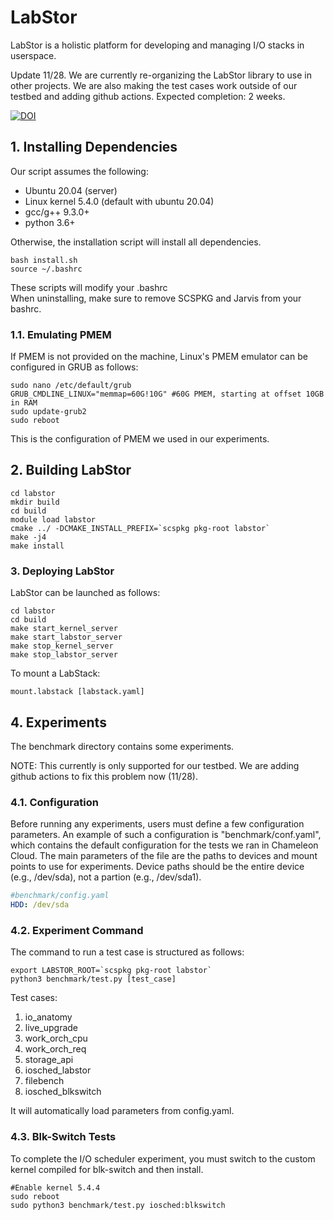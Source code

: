 
# LabStor

LabStor is a holistic platform for developing and managing I/O stacks in userspace.

Update 11/28. We are currently re-organizing the LabStor library to use
in other projects. We are also making the test cases work outside
of our testbed and adding github actions. Expected completion: 2 weeks.

[![DOI](https://zenodo.org/badge/499672000.svg)](https://zenodo.org/badge/latestdoi/499672000)

## 1. Installing Dependencies

Our script assumes the following:
* Ubuntu 20.04 (server)
* Linux kernel 5.4.0 (default with ubuntu 20.04)
* gcc/g++ 9.3.0+
* python 3.6+

Otherwise, the installation script will install all dependencies.
```
bash install.sh
source ~/.bashrc
```

These scripts will modify your .bashrc  
When uninstalling, make sure to remove SCSPKG and Jarvis from your bashrc.

### 1.1. Emulating PMEM

If PMEM is not provided on the machine, Linux's PMEM emulator can be configured in GRUB as follows:
```
sudo nano /etc/default/grub
GRUB_CMDLINE_LINUX="memmap=60G!10G" #60G PMEM, starting at offset 10GB in RAM
sudo update-grub2
sudo reboot
```
This is the configuration of PMEM we used in our experiments.

## 2. Building LabStor

```
cd labstor  
mkdir build    
cd build  
module load labstor
cmake ../ -DCMAKE_INSTALL_PREFIX=`scspkg pkg-root labstor`  
make -j4  
make install  
```

### 3. Deploying LabStor

LabStor can be launched as follows:
```
cd labstor
cd build
make start_kernel_server
make start_labstor_server
make stop_kernel_server
make stop_labstor_server
```

To mount a LabStack:
```
mount.labstack [labstack.yaml]
```

## 4. Experiments

The benchmark directory contains some experiments.

NOTE: This currently is only supported for our testbed. We are adding
github actions to fix this problem now (11/28).

### 4.1. Configuration

Before running any experiments, users must define a few configuration parameters.
An example of such a configuration is "benchmark/conf.yaml", which contains the default
configuration for the tests we ran in Chameleon Cloud. The main parameters of the file are
the paths to devices and mount points to use for experiments. Device paths should be the entire
device (e.g., /dev/sda), not a partion (e.g., /dev/sda1).

```yaml
#benchmark/config.yaml
HDD: /dev/sda
```

### 4.2. Experiment Command

The command to run a test case is structured as follows:
```
export LABSTOR_ROOT=`scspkg pkg-root labstor`
python3 benchmark/test.py [test_case]
```

Test cases:
1. io_anatomy
2. live_upgrade
3. work_orch_cpu
4. work_orch_req
5. storage_api
6. iosched_labstor
7. filebench
8. iosched_blkswitch

It will automatically load parameters from config.yaml.

### 4.3. Blk-Switch Tests

To complete the I/O scheduler experiment, you must switch to the custom kernel compiled
for blk-switch and then install.
```
#Enable kernel 5.4.4
sudo reboot
sudo python3 benchmark/test.py iosched:blkswitch
```
